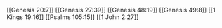 [[Genesis 20:7]]
[[Genesis 27:39]]
[[Genesis 48:19]]
[[Genesis 49:8]]
[[1 Kings 19:16]]
[[Psalms 105:15]]
[[1 John 2:27]]
